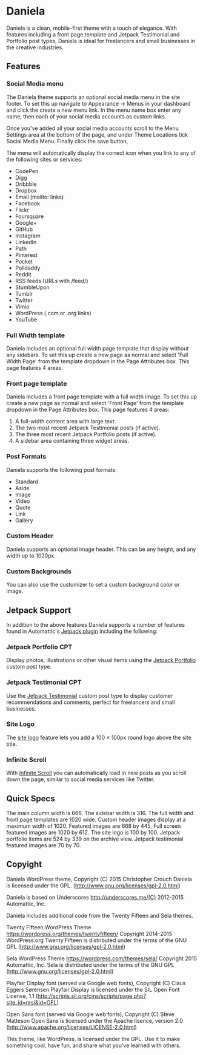 # Daniela

Daniela is a clean, mobile-first theme with a touch of elegance. With features including a front page template and Jetpack Testimonial and Portfolio post types, Daniela is ideal for freelancers and small businesses in the creative industries.

## Features

### Social Media menu

The Daniela theme supports an optional social media menu in the site footer. To set this up navigate to Appearance → Menus in your dashboard and click the create a new menu link. In the menu name box enter any name, then each of your social media accounts as custom links.

Once you've added all your social media accounts scroll to the Menu Settings area at the bottom of the page, and under Theme Locations tick Social Media Menu. Finally click the save button,

The menu will automatically display the correct icon when you link to any of the following sites or services:

* CodePen
* Digg
* Dribbble
* Dropbox
* Email (mailto: links)
* Facebook
* Flickr
* Foursquare
* Google+
* GitHub
* Instagram
* LinkedIn
* Path
* Pinterest
* Pocket
* Polldaddy
* Reddit
* RSS feeds (URLs with /feed/)
* StumbleUpon
* Tumblr
* Twitter
* Vimio
* WordPress (.com or .org links)
* YouTube

### Full Width template

Daniela includes an optional full width page template that display without any sidebars. To set this up create a new page as normal and select 'Full Width Page' from the template dropdown in the Page Attributes box. This page features 4 areas:

### Front page template

Daniela includes a front page template with a full width image. To set this up create a new page as normal and select 'Front Page' from the template dropdown in the Page Attributes box. This page features 4 areas:

1. A full-width content area with large text.
2. The two most recent Jetpack Testimonial posts (if active).
3. The three most recent Jetpack Portfolio posts (if active).
4. A sidebar area containing three widget areas.

### Post Formats

Daniela supports the following post formats:

* Standard
* Aside
* Image
* Video
* Quote
* Link
* Gallery

### Custom Header

Daniela supports an optional image header. This can be any height, and any width up to 1020px.

### Custom Backgrounds

You can also use the customizer to set a custom background color or image.

## Jetpack Support

In addition to the above features Daniela supports a number of features found in Automattic's [Jetpack plugin](www.jetpack.me) including the following:

### Jetpack Portfolio CPT

Display photos, illustrations or other visual items using the [Jetpack Portfolio](https://en.support.wordpress.com/portfolios/) custom post type.

### Jetpack Testimonial CPT

Use the [Jetpack Testimonial](https://en.support.wordpress.com/testimonials/) custom post type to display customer recommendations and comments, perfect for freelancers and small businesses.

### Site Logo

The [site logo](https://en.support.wordpress.com/site-logo/) feature lets you add a 100 × 100px round logo above the site title.

### Infinite Scroll

With [Infinite Scroll](https://en.support.wordpress.com/infinite-scroll/) you can automatically load in new posts as you scroll down the page, similar to social media services like Twitter.

## Quick Specs

The main column width is 668.
The sidebar width is 316.
The full width and front page templates are 1020 wide.
Custom header images display at a maximum width of 1020.
Featured images are 668 by 445,
Full screen featured images are 1020 by 612.
The site logo is 100 by 100.
Jetpack portfolio items are 524 by 339 on the archive view.
Jetpack testimonial featured images are 70 by 70.

## Copyight

Daniela WordPress theme, Copyright (C) 2015 Christopher Crouch
Daniela is licensed under the GPL.
(http://www.gnu.org/licenses/gpl-2.0.html)

Daniela is based on Underscores http://underscores.me/(C) 2012-2015 Automattic, Inc.

Daniela includes additional code from the Twenty Fifteen and Sela themes.

Twenty Fifteen WordPress Theme https://wordpress.org/themes/twentyfifteen/
Copyright 2014-2015 WordPress.org
Twenty Fifteen is distributed under the terms of the GNU GPL
(http://www.gnu.org/licenses/gpl-2.0.html)

Sela WordPress Theme https://wordpress.com/themes/sela/
Copyright 2015 Automattic, Inc.
Sela is distributed under the terms of the GNU GPL
(http://www.gnu.org/licenses/gpl-2.0.html)

Playfair Display font (served via Google web fonts), Copyright (C) Claus Eggers Sørensen
Playfair Display is licensed under the SIL Open Font License, 1.1 (http://scripts.sil.org/cms/scripts/page.php?site_id=nrsi&id=OFL)

Open Sans font (served via Google web fonts), Copyright (C) Steve Matteson
Open Sans is licensed under the Apache lisence, version 2.0 (http://www.apache.org/licenses/LICENSE-2.0.html)

This theme, like WordPress, is licensed under the GPL.
Use it to make something cool, have fun, and share what you've learned with others.
